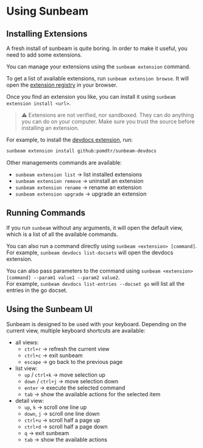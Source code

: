# Using Sunbeam

## Installing Extensions

A fresh install of sunbeam is quite boring. In order to make it useful, you need to add some extensions.

You can manage your extensions using the `sunbeam extension` command.

To get a list of available extensions, run `sunbeam extension browse`.
It will open the [extension registry](https://github.com/topics/sunbeam-extension) in your browser.

Once you find an extension you like, you can install it using `sunbeam extension install <url>`.

> ⚠️ Extensions are not verified, nor sandboxed. They can do anything you can do on your computer. Make sure you trust the source before installing an extension.

For example, to install the [devdocs extension](https://github.com/pomdtr/sunbeam-devdocs), run:

```sh
sunbeam extension install github:pomdtr/sunbeam-devdocs
```

Other managements commands are available:

- `sunbeam extension list` -> list installed extensions
- `sunbeam extension remove` -> uninstall an extension
- `sunbeam extension rename` -> rename an extension
- `sunbeam extension upgrade` -> upgrade an extension

## Running Commands

If you run `sunbeam` without any arguments, it will open the default view, which is a list of all the available commands.

You can also run a command directly using `sunbeam <extension> [command]`.\
For example, `sunbeam devdocs list-docsets` will open the devdocs extension.

You can also pass parameters to the command using `sunbeam <extension> [command] --param1 value1 --param2 value2`. \
For example, `sunbeam devdocs list-entries --docset go` will list all the entries in the go docset.


## Using the Sunbeam UI

Sunbeam is designed to be used with your keyboard. Depending on the current view, multiple keyboard shortcuts are available:

- all views:
    - `ctrl+r` -> refresh the current view
    - `ctrl+c` -> exit sunbeam
    - `escape` -> go back to the previous page
- list view:
    - `up` / `ctrl+k` -> move selection up
    - `down` / `ctrl+j` -> move selection down
    - `enter` -> execute the selected command
    - `tab` -> show the available actions for the selected item
- detail view:
    - `up`, `k` -> scroll one line up
    - `down`, `j` -> scroll one line down
    - `ctrl+u` -> scroll half a page up
    - `ctrl+d` -> scroll half a page down
    - `q` -> exit sunbeam
    - `tab` -> show the available actions
